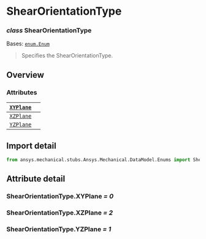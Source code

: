 # ShearOrientationType

### *class* ShearOrientationType

Bases: [`enum.Enum`](https://docs.python.org/3/library/enum.html#enum.Enum)

> Specifies the ShearOrientationType.

> <!-- !! processed by numpydoc !! -->

## Overview

### Attributes

| [`XYPlane`](#ShearOrientationType.XYPlane)   |    |
|----------------------------------------------|----|
| [`XZPlane`](#ShearOrientationType.XZPlane)   |    |
| [`YZPlane`](#ShearOrientationType.YZPlane)   |    |

## Import detail

```python
from ansys.mechanical.stubs.Ansys.Mechanical.DataModel.Enums import ShearOrientationType
```

## Attribute detail

### ShearOrientationType.XYPlane *= 0*

### ShearOrientationType.XZPlane *= 2*

### ShearOrientationType.YZPlane *= 1*
